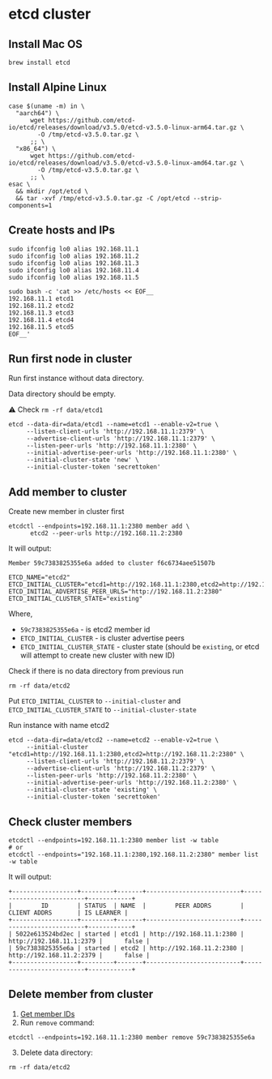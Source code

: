 # etcd cluster

## Install Mac OS

```shell
brew install etcd
```

## Install Alpine Linux 
```shell
case $(uname -m) in \
  "aarch64") \
      wget https://github.com/etcd-io/etcd/releases/download/v3.5.0/etcd-v3.5.0-linux-arm64.tar.gz \
        -O /tmp/etcd-v3.5.0.tar.gz \
      ;; \
  "x86_64") \
      wget https://github.com/etcd-io/etcd/releases/download/v3.5.0/etcd-v3.5.0-linux-amd64.tar.gz \
        -O /tmp/etcd-v3.5.0.tar.gz \
      ;; \
esac \
  && mkdir /opt/etcd \
  && tar -xvf /tmp/etcd-v3.5.0.tar.gz -C /opt/etcd --strip-components=1
```

## Create hosts and IPs

```shell
sudo ifconfig lo0 alias 192.168.11.1
sudo ifconfig lo0 alias 192.168.11.2
sudo ifconfig lo0 alias 192.168.11.3
sudo ifconfig lo0 alias 192.168.11.4
sudo ifconfig lo0 alias 192.168.11.5
```

```shell
sudo bash -c 'cat >> /etc/hosts << EOF__ 
192.168.11.1 etcd1
192.168.11.2 etcd2
192.168.11.3 etcd3
192.168.11.4 etcd4
192.168.11.5 etcd5
EOF__'
```

## Run first node in cluster 

Run first instance without data directory.

Data directory should be empty.

⚠️ Check `rm -rf data/etcd1`

```shell
etcd --data-dir=data/etcd1 --name=etcd1 --enable-v2=true \
     --listen-client-urls 'http://192.168.11.1:2379' \
     --advertise-client-urls 'http://192.168.11.1:2379' \
     --listen-peer-urls 'http://192.168.11.1:2380' \
     --initial-advertise-peer-urls 'http://192.168.11.1:2380' \
     --initial-cluster-state 'new' \
     --initial-cluster-token 'secrettoken'
```

## Add member to cluster

Create new member in cluster first
```shell
etcdctl --endpoints=192.168.11.1:2380 member add \
      etcd2 --peer-urls http://192.168.11.2:2380
```

It will output:
```shell
Member 59c7383825355e6a added to cluster f6c6734aee51507b

ETCD_NAME="etcd2"
ETCD_INITIAL_CLUSTER="etcd1=http://192.168.11.1:2380,etcd2=http://192.168.11.2:2380"
ETCD_INITIAL_ADVERTISE_PEER_URLS="http://192.168.11.2:2380"
ETCD_INITIAL_CLUSTER_STATE="existing"
```

Where,
* `59c7383825355e6a` - is etcd2 member id
* `ETCD_INITIAL_CLUSTER` - is cluster advertise peers
* `ETCD_INITIAL_CLUSTER_STATE` - cluster state (should be `existing`, or etcd will attempt to create new cluster with new ID)

Check if there is no data directory from previous run
```shell
rm -rf data/etcd2
```

Put `ETCD_INITIAL_CLUSTER` to `--initial-cluster` and `ETCD_INITIAL_CLUSTER_STATE` to `--initial-cluster-state`

Run instance with name etcd2
```shell
etcd --data-dir=data/etcd2 --name=etcd2 --enable-v2=true \
     --initial-cluster "etcd1=http://192.168.11.1:2380,etcd2=http://192.168.11.2:2380" \
     --listen-client-urls 'http://192.168.11.2:2379' \
     --advertise-client-urls 'http://192.168.11.2:2379' \
     --listen-peer-urls 'http://192.168.11.2:2380' \
     --initial-advertise-peer-urls 'http://192.168.11.2:2380' \
     --initial-cluster-state 'existing' \
     --initial-cluster-token 'secrettoken'
```

## Check cluster members

```shell
etcdctl --endpoints=192.168.11.1:2380 member list -w table
# or
etcdctl --endpoints="192.168.11.1:2380,192.168.11.2:2380" member list -w table
```

It will output:
```
+------------------+---------+-------+--------------------------+--------------------------+------------+
|        ID        | STATUS  | NAME  |        PEER ADDRS        |       CLIENT ADDRS       | IS LEARNER |
+------------------+---------+-------+--------------------------+--------------------------+------------+
| 5022e613524bd2ec | started | etcd1 | http://192.168.11.1:2380 | http://192.168.11.1:2379 |      false |
| 59c7383825355e6a | started | etcd2 | http://192.168.11.2:2380 | http://192.168.11.2:2379 |      false |
+------------------+---------+-------+--------------------------+--------------------------+------------+
```

## Delete member from cluster

1. [Get member IDs](#check-cluster-members)
2. Run `remove` command:
```shell
etcdctl --endpoints=192.168.11.1:2380 member remove 59c7383825355e6a
```
3. Delete data directory:
```shell
rm -rf data/etcd2
```
